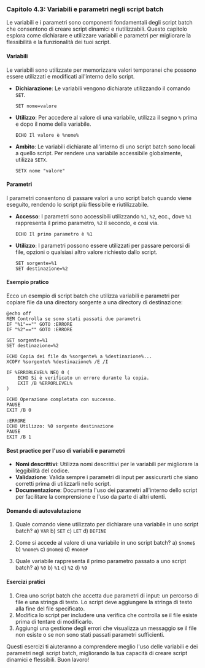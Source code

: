 ### Capitolo 4.3: Variabili e parametri negli script batch

Le variabili e i parametri sono componenti fondamentali degli script batch che consentono di creare script dinamici e riutilizzabili. Questo capitolo esplora come dichiarare e utilizzare variabili e parametri per migliorare la flessibilità e la funzionalità dei tuoi script.

#### Variabili

Le variabili sono utilizzate per memorizzare valori temporanei che possono essere utilizzati e modificati all'interno dello script.

- **Dichiarazione**: Le variabili vengono dichiarate utilizzando il comando `SET`.
  ```batch
  SET nome=valore
  ```

- **Utilizzo**: Per accedere al valore di una variabile, utilizza il segno `%` prima e dopo il nome della variabile.
  ```batch
  ECHO Il valore è %nome%
  ```

- **Ambito**: Le variabili dichiarate all'interno di uno script batch sono locali a quello script. Per rendere una variabile accessibile globalmente, utilizza `SETX`.
  ```batch
  SETX nome "valore"
  ```

#### Parametri

I parametri consentono di passare valori a uno script batch quando viene eseguito, rendendo lo script più flessibile e riutilizzabile.

- **Accesso**: I parametri sono accessibili utilizzando `%1`, `%2`, ecc., dove `%1` rappresenta il primo parametro, `%2` il secondo, e così via.
  ```batch
  ECHO Il primo parametro è %1
  ```

- **Utilizzo**: I parametri possono essere utilizzati per passare percorsi di file, opzioni o qualsiasi altro valore richiesto dallo script.
  ```batch
  SET sorgente=%1
  SET destinazione=%2
  ```

#### Esempio pratico

Ecco un esempio di script batch che utilizza variabili e parametri per copiare file da una directory sorgente a una directory di destinazione:

```batch
@echo off
REM Controlla se sono stati passati due parametri
IF "%1"=="" GOTO :ERRORE
IF "%2"=="" GOTO :ERRORE

SET sorgente=%1
SET destinazione=%2

ECHO Copia dei file da %sorgente% a %destinazione%...
XCOPY %sorgente% %destinazione% /E /I

IF %ERRORLEVEL% NEQ 0 (
    ECHO Si è verificato un errore durante la copia.
    EXIT /B %ERRORLEVEL%
)

ECHO Operazione completata con successo.
PAUSE
EXIT /B 0

:ERRORE
ECHO Utilizzo: %0 sorgente destinazione
PAUSE
EXIT /B 1
```

#### Best practice per l'uso di variabili e parametri

- **Nomi descrittivi**: Utilizza nomi descrittivi per le variabili per migliorare la leggibilità del codice.
- **Validazione**: Valida sempre i parametri di input per assicurarti che siano corretti prima di utilizzarli nello script.
- **Documentazione**: Documenta l'uso dei parametri all'interno dello script per facilitare la comprensione e l'uso da parte di altri utenti.

#### Domande di autovalutazione

1. Quale comando viene utilizzato per dichiarare una variabile in uno script batch?
   a) `VAR`
   b) `SET`
   c) `LET`
   d) `DEFINE`

2. Come si accede al valore di una variabile in uno script batch?
   a) `$nome$`
   b) `%nome%`
   c) `@nome@`
   d) `#nome#`

3. Quale variabile rappresenta il primo parametro passato a uno script batch?
   a) `%0`
   b) `%1`
   c) `%2`
   d) `%9`

#### Esercizi pratici

1. Crea uno script batch che accetta due parametri di input: un percorso di file e una stringa di testo. Lo script deve aggiungere la stringa di testo alla fine del file specificato.
2. Modifica lo script per includere una verifica che controlla se il file esiste prima di tentare di modificarlo.
3. Aggiungi una gestione degli errori che visualizza un messaggio se il file non esiste o se non sono stati passati parametri sufficienti.

Questi esercizi ti aiuteranno a comprendere meglio l'uso delle variabili e dei parametri negli script batch, migliorando la tua capacità di creare script dinamici e flessibili. Buon lavoro!